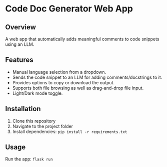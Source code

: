 # Code Doc Generator Web App

## Overview
A web app that automatically adds meaningful comments to code snippets using an LLM.

## Features
- Manual language selection from a dropdown.
- Sends the code snippet to an LLM for adding comments/docstrings to it.
- Provides options to copy or download the output.
- Supports both file browsing as well as drag-and-drop file input.
- Light/Dark mode toggle.

## Installation
1. Clone this repository
2. Navigate to the project folder
3. Install dependencies: `pip install -r requirements.txt`

## Usage
Run the app: `flask run`